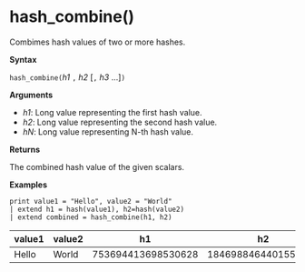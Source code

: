 # hash_combine()

Combimes hash values of two or more hashes.

**Syntax**

`hash_combine(`*h1* `,` *h2* [`,` *h3* ...]`)`

**Arguments**

* *h1*: Long value representing the first hash value.
* *h2*: Long value representing the second hash value.
* *hN*: Long value representing N-th hash value.

**Returns**

The combined hash value of the given scalars.

**Examples**

<!-- csl: https://help.kusto.windows.net:443/Samples -->
```
print value1 = "Hello", value2 = "World"
| extend h1 = hash(value1), h2=hash(value2)
| extend combined = hash_combine(h1, h2)
```

|value1|value2|h1|h2|combined|
|---|---|---|---|---|
|Hello|World|753694413698530628|1846988464401551951|-1440138333540407281|
